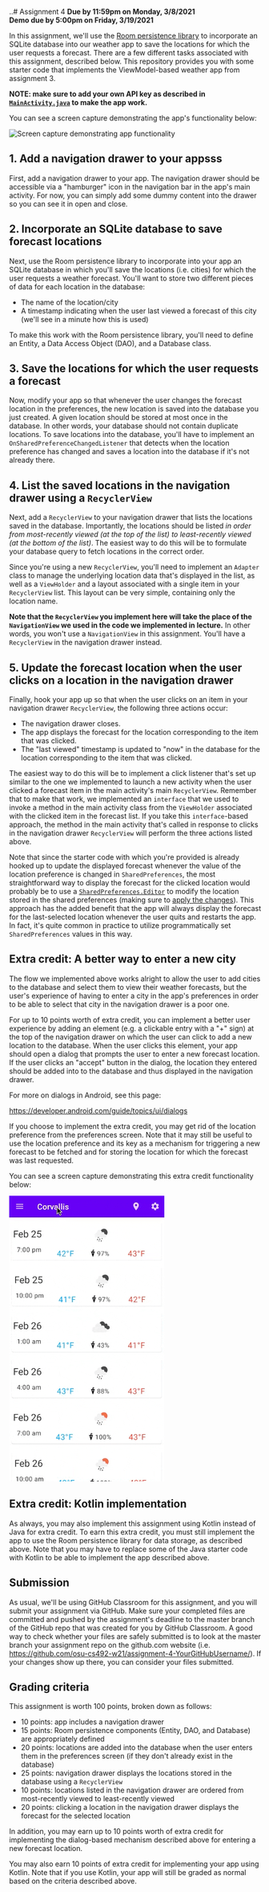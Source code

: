 ..# Assignment 4
**Due by 11:59pm on Monday, 3/8/2021** <br />
**Demo due by 5:00pm on Friday, 3/19/2021**

In this assignment, we'll use the [Room persistence library](https://developer.android.com/training/data-storage/room) to incorporate an SQLite database into our weather app to save the locations for which the user requests a forecast.  There are a few different tasks associated with this assignment, described below.  This repository provides you with some starter code that implements the ViewModel-based weather app from assignment 3.

**NOTE: make sure to add your own API key as described in [`MainActivity.java`](app/src/main/java/com/example/android/sqliteweather/MainActivity.java#L33-L52) to make the app work.**

You can see a screen capture demonstrating the app's functionality below:

![Screen capture demonstrating app functionality](screencaps/full_app_demo.gif)

## 1. Add a navigation drawer to your appsss

First, add a navigation drawer to your app.  The navigation drawer should be accessible via a "hamburger" icon in the navigation bar in the app's main activity.  For now, you can simply add some dummy content into the drawer so you can see it in open and close.

## 2. Incorporate an SQLite database to save forecast locations

Next, use the Room persistence library to incorporate into your app an SQLite database in which you'll save the locations (i.e. cities) for which the user requests a weather forecast.  You'll want to store two different pieces of data for each location in the database:
  * The name of the location/city
  * A timestamp indicating when the user last viewed a forecast of this city (we'll see in a minute how this is used)

To make this work with the Room persistence library, you'll need to define an Entity, a Data Access Object (DAO), and a Database class.

## 3. Save the locations for which the user requests a forecast

Now, modify your app so that whenever the user changes the forecast location in the preferences, the new location is saved into the database you just created.  A given location should be stored at most once in the database.  In other words, your database should not contain duplicate locations.  To save locations into the database, you'll have to implement an `OnSharedPreferenceChangedListener` that detects when the location preference has changed and saves a location into the database if it's not already there.

## 4. List the saved locations in the navigation drawer using a `RecyclerView`

Next, add a `RecyclerView` to your navigation drawer that lists the locations saved in the database.  Importantly, the locations should be listed *in order from most-recently viewed (at the top of the list) to least-recently viewed (at the bottom of the list)*.  The easiest way to do this will be to formulate your database query to fetch locations in the correct order.

Since you're using a new `RecyclerView`, you'll need to implement an `Adapter` class to manage the underlying location data that's displayed in the list, as well as a `ViewHolder` and a layout associated with a single item in your `RecyclerView` list.  This layout can be very simple, containing only the location name.

**Note that the `RecyclerView` you implement here will take the place of the `NavigationView` we used in the code we implemented in lecture.**  In other words, you won't use a `NavigationView` in this assignment.  You'll have a `RecyclerView` in the navigation drawer instead.

## 5. Update the forecast location when the user clicks on a location in the navigation drawer

Finally, hook your app up so that when the user clicks on an item in your navigation drawer `RecyclerView`, the following three actions occur:
  * The navigation drawer closes.
  * The app displays the forecast for the location corresponding to the item that was clicked.
  * The "last viewed" timestamp is updated to "now" in the database for the location corresponding to the item that was clicked.

The easiest way to do this will be to implement a click listener that's set up similar to the one we implemented to launch a new activity when the user clicked a forecast item in the main activity's main `RecyclerView`.  Remember that to make that work, we implemented an `interface` that we used to invoke a method in the main activity class from the `ViewHolder` associated with the clicked item in the forecast list.  If you take this `interface`-based approach, the method in the main activity that's called in response to clicks in the navigation drawer `RecyclerView` will perform the three actions listed above.

Note that since the starter code with which you're provided is already hooked up to update the displayed forecast whenever the value of the location preference is changed in `SharedPreferences`, the most straightforward way to display the forecast for the clicked location would probably be to use a [`SharedPreferences.Editor`](https://developer.android.com/reference/android/content/SharedPreferences.html#edit()) to modify the location stored in the shared preferences (making sure to [apply the changes](https://developer.android.com/reference/android/content/SharedPreferences.Editor.html#apply())).  This approach has the added benefit that the app will always display the forecast for the last-selected location whenever the user quits and restarts the app.  In fact, it's quite common in practice to utilize programmatically set `SharedPreferences` values in this way.

## Extra credit: A better way to enter a new city

The flow we implemented above works alright to allow the user to add cities to the database and select them to view their weather forecasts, but the user's experience of having to enter a city in the app's preferences in order to be able to select that city in the navigation drawer is a poor one.

For up to 10 points worth of extra credit, you can implement a better user experience by adding an element (e.g. a clickable entry with a "+" sign) at the top of the navigation drawer on which the user can click to add a new location to the database.  When the user clicks this element, your app should open a dialog that prompts the user to enter a new forecast location.  If the user clicks an "accept" button in the dialog, the location they entered should be added into to the database and thus displayed in the navigation drawer.

For more on dialogs in Android, see this page:

https://developer.android.com/guide/topics/ui/dialogs

If you choose to implement the extra credit, you may get rid of the location preference from the preferences screen.  Note that it may still be useful to use the location preference and its key as a mechanism for triggering a new forecast to be fetched and for storing the location for which the forecast was last requested.

You can see a screen capture demonstrating this extra credit functionality below:

![Screen capture demonstrating extra credit functionality](screencaps/add_location_dialog_demo.gif)

## Extra credit: Kotlin implementation

As always, you may also implement this assignment using Kotlin instead of Java for extra credit.  To earn this extra credit, you must still implement the app to use the Room persistence library for data storage, as described above.  Note that you may have to replace some of the Java starter code with Kotlin to be able to implement the app described above.

## Submission

As usual, we'll be using GitHub Classroom for this assignment, and you will submit your assignment via GitHub.  Make sure your completed files are committed and pushed by the assignment's deadline to the master branch of the GitHub repo that was created for you by GitHub Classroom.  A good way to check whether your files are safely submitted is to look at the master branch your assignment repo on the github.com website (i.e. https://github.com/osu-cs492-w21/assignment-4-YourGitHubUsername/). If your changes show up there, you can consider your files submitted.

## Grading criteria

This assignment is worth 100 points, broken down as follows:

  * 10 points: app includes a navigation drawer
  * 15 points: Room persistence components (Entity, DAO, and Database) are appropriately defined
  * 20 points: locations are added into the database when the user enters them in the preferences screen (if they don't already exist in the database)
  * 25 points: navigation drawer displays the locations stored in the database using a `RecyclerView`
  * 10 points: locations listed in the navigation drawer are ordered from most-recently viewed to least-recently viewed
  * 20 points: clicking a location in the navigation drawer displays the forecast for the selected location

In addition, you may earn up to 10 points worth of extra credit for implementing the dialog-based mechanism described above for entering a new forecast location.

You may also earn 10 points of extra credit for implementing your app using Kotlin.  Note that if you use Kotlin, your app will still be graded as normal based on the criteria described above.
